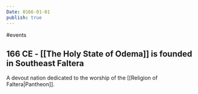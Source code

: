 ```yaml
---
Date: 0166-01-01
publish: true
---
```


#events

## 166 CE - [[The Holy State of Odema]] is founded in Southeast Faltera

A devout nation dedicated to the worship of the [[Religion of Faltera|Pantheon]].
